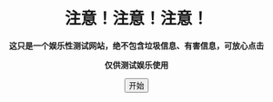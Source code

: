 
<html lang="en">
<head>
    <meta charset="UTF-8">
    <meta name="viewport" content="width=device-width, initial-scale=1.0">
    <meta http-equiv="X-UA-Compatible" content="ie=edge">
    <title>注意</title>
    <style>
		body {
			text-align: center;
		}
    </style>
    <style type="text/css">
        body{
        background-image: url(http://bpic.588ku.com/back_pic/05/48/16/155aba44564fe3f.jpg);
        background-size: cover;
        background-position: center 0;
        background-repeat: no-repeat;
        }
        </style>
</head>
<body>
    <b>
    <form action="https://gqd000.github.io/HTML-form-test/" method="GET">
    <h1>注意！注意！注意！</h1>
    <p>这只是一个娱乐性测试网站，绝不包含垃圾信息、有害信息，可放心点击</p>
    <p>仅供测试娱乐使用</p>
    <input type="submit" value="开始">
</form>
</body>
</html>
